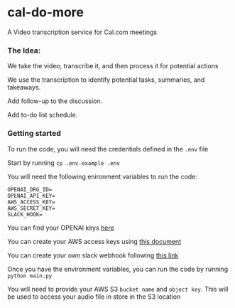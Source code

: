 # cal-do-more
A Video transcription service for Cal.com meetings

### The Idea:

We take the video, transcribe it, and then process it for potential actions

We use the transcription to identify potential tasks, summaries, and takeaways.

Add follow-up to the discussion.

Add to-do list schedule.


### Getting started 

To run the code, you will need the credentials defined in the `.env` file

Start by running `cp .env.example .env`

You will need the following enironment variables to run the code:

```
OPENAI_ORG_ID=
OPENAI_API_KEY=
AWS_ACCESS_KEY=
AWS_SECRET_KEY=
SLACK_HOOK=
```

You can find your OPENAI keys [here](https://platform.openai.com/api-keys)

You can create your AWS access keys using [this document](https://docs.aws.amazon.com/IAM/latest/UserGuide/id_credentials_access-keys.html)


You can create your own slack webhook following [this link](https://api.slack.com/automation/triggers/webhook)

Once you have the environment variables, you can run the code by running `python main.py`

You will need to provide your AWS S3 `bucket name`
and `object key`. This will be used to access your audio file in store in the S3 location